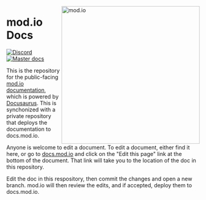 <a href="https://mod.io"><img src="https://mod.io/images/branding/modio-logo-bluedark.svg" alt="mod.io" width="360" align="right"/></a>
# mod.io Docs
[![Discord](https://img.shields.io/discord/389039439487434752.svg?label=Discord&logo=discord&color=7289DA&labelColor=2C2F33)](https://discord.mod.io)
[![Master docs](https://img.shields.io/badge/docs-master-green.svg)](https://docs.mod.io)

This is the repository for the public-facing [mod.io documentation](https://docs.mod.io), which is powered by [Docusaurus](https://docusaurus.io). This is synchonized with a private repository that deploys the documentation to docs.mod.io. 

Anyone is welcome to edit a document. To edit a document, either find it here, or go to [docs.mod.io](https://docs.mod.io) and click on the "Edit this page" link at the bottom of the document. That link will take you to the location of the doc in this repository. 

Edit the doc in this respository, then commit the changes and open a new branch. mod.io will then review the edits, and if accepted, deploy them to docs.mod.io.
